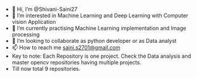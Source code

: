 - 👋 Hi, I’m @Shivani-Saini27
- 👀 I’m interested in Machine Learning and Deep Learning with Computer vision Application
- 🌱 I’m currently practising Machine Learning implementation and Image processing 
- 💞️ I’m looking to collaborate as python developer or as Data analyst 
- 📫 How to reach me saini.s2701@gmail.com
- Key to note: Each Repository is one project. Check the Data analysis and master opencv repositories having multiple projects.
- Till now total 9 repositories.
<!---
Shivani-Saini27/Shivani-Saini27 is a ✨ special ✨ repository because its `README.md` (this file) appears on your GitHub profile.
You can click the Preview link to take a look at your changes.
--->
